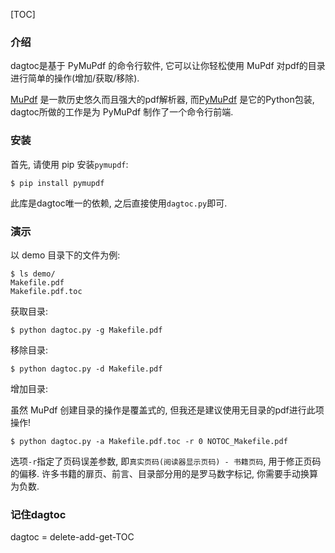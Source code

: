 [TOC]

### 介绍

dagtoc是基于 PyMuPdf 的命令行软件, 它可以让你轻松使用 MuPdf 对pdf的目录进行简单的操作(增加/获取/移除).

[MuPdf](https://mupdf.com/) 是一款历史悠久而且强大的pdf解析器, 而[PyMuPdf](https://github.com/pymupdf/PyMuPDF) 是它的Python包装, dagtoc所做的工作是为 PyMuPdf 制作了一个命令行前端.



### 安装

首先, 请使用 pip 安装`pymupdf`:

```shell
$ pip install pymupdf
```

此库是dagtoc唯一的依赖, 之后直接使用`dagtoc.py`即可.



### 演示

以 demo 目录下的文件为例:

```shell
$ ls demo/
Makefile.pdf
Makefile.pdf.toc
```

获取目录:

```shell
$ python dagtoc.py -g Makefile.pdf
```

移除目录:

```shell
$ python dagtoc.py -d Makefile.pdf
```

增加目录:

虽然 MuPdf 创建目录的操作是覆盖式的, 但我还是建议使用无目录的pdf进行此项操作!

```shell
$ python dagtoc.py -a Makefile.pdf.toc -r 0 NOTOC_Makefile.pdf
```

选项`-r`指定了页码误差参数, 即`真实页码(阅读器显示页码) - 书籍页码`, 用于修正页码的偏移. 许多书籍的扉页、前言、目录部分用的是罗马数字标记, 你需要手动换算为负数.



### 记住dagtoc

dagtoc = delete-add-get-TOC
